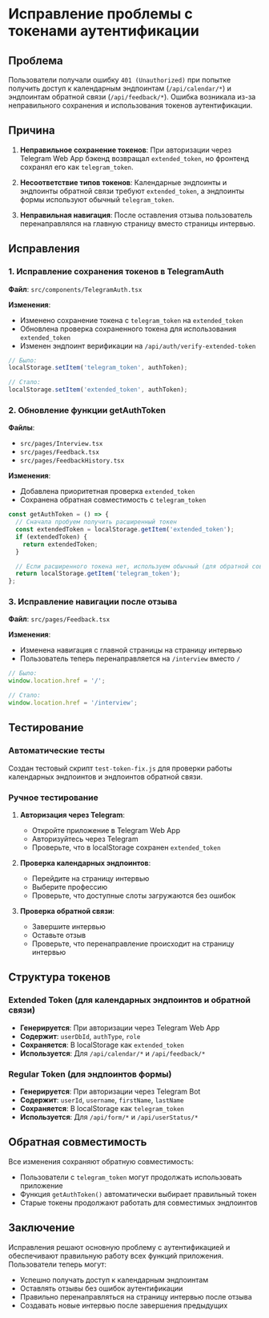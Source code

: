 # Исправление проблемы с токенами аутентификации

## Проблема

Пользователи получали ошибку `401 (Unauthorized)` при попытке получить доступ к календарным эндпоинтам (`/api/calendar/*`) и эндпоинтам обратной связи (`/api/feedback/*`). Ошибка возникала из-за неправильного сохранения и использования токенов аутентификации.

## Причина

1. **Неправильное сохранение токенов**: При авторизации через Telegram Web App бэкенд возвращал `extended_token`, но фронтенд сохранял его как `telegram_token`.

2. **Несоответствие типов токенов**: Календарные эндпоинты и эндпоинты обратной связи требуют `extended_token`, а эндпоинты формы используют обычный `telegram_token`.

3. **Неправильная навигация**: После оставления отзыва пользователь перенаправлялся на главную страницу вместо страницы интервью.

## Исправления

### 1. Исправление сохранения токенов в TelegramAuth

**Файл**: `src/components/TelegramAuth.tsx`

**Изменения**:

- Изменено сохранение токена с `telegram_token` на `extended_token`
- Обновлена проверка сохраненного токена для использования `extended_token`
- Изменен эндпоинт верификации на `/api/auth/verify-extended-token`

```typescript
// Было:
localStorage.setItem('telegram_token', authToken);

// Стало:
localStorage.setItem('extended_token', authToken);
```

### 2. Обновление функции getAuthToken

**Файлы**:

- `src/pages/Interview.tsx`
- `src/pages/Feedback.tsx`
- `src/pages/FeedbackHistory.tsx`

**Изменения**:

- Добавлена приоритетная проверка `extended_token`
- Сохранена обратная совместимость с `telegram_token`

```typescript
const getAuthToken = () => {
  // Сначала пробуем получить расширенный токен
  const extendedToken = localStorage.getItem('extended_token');
  if (extendedToken) {
    return extendedToken;
  }

  // Если расширенного токена нет, используем обычный (для обратной совместимости)
  return localStorage.getItem('telegram_token');
};
```

### 3. Исправление навигации после отзыва

**Файл**: `src/pages/Feedback.tsx`

**Изменения**:

- Изменена навигация с главной страницы на страницу интервью
- Пользователь теперь перенаправляется на `/interview` вместо `/`

```typescript
// Было:
window.location.href = '/';

// Стало:
window.location.href = '/interview';
```

## Тестирование

### Автоматические тесты

Создан тестовый скрипт `test-token-fix.js` для проверки работы календарных эндпоинтов и эндпоинтов обратной связи.

### Ручное тестирование

1. **Авторизация через Telegram**:

   - Откройте приложение в Telegram Web App
   - Авторизуйтесь через Telegram
   - Проверьте, что в localStorage сохранен `extended_token`

2. **Проверка календарных эндпоинтов**:

   - Перейдите на страницу интервью
   - Выберите профессию
   - Проверьте, что доступные слоты загружаются без ошибок

3. **Проверка обратной связи**:
   - Завершите интервью
   - Оставьте отзыв
   - Проверьте, что перенаправление происходит на страницу интервью

## Структура токенов

### Extended Token (для календарных эндпоинтов и обратной связи)

- **Генерируется**: При авторизации через Telegram Web App
- **Содержит**: `userDbId`, `authType`, `role`
- **Сохраняется**: В localStorage как `extended_token`
- **Используется**: Для `/api/calendar/*` и `/api/feedback/*`

### Regular Token (для эндпоинтов формы)

- **Генерируется**: При авторизации через Telegram Bot
- **Содержит**: `userId`, `username`, `firstName`, `lastName`
- **Сохраняется**: В localStorage как `telegram_token`
- **Используется**: Для `/api/form/*` и `/api/userStatus/*`

## Обратная совместимость

Все изменения сохраняют обратную совместимость:

- Пользователи с `telegram_token` могут продолжать использовать приложение
- Функция `getAuthToken()` автоматически выбирает правильный токен
- Старые токены продолжают работать для совместимых эндпоинтов

## Заключение

Исправления решают основную проблему с аутентификацией и обеспечивают правильную работу всех функций приложения. Пользователи теперь могут:

- Успешно получать доступ к календарным эндпоинтам
- Оставлять отзывы без ошибок аутентификации
- Правильно перенаправляться на страницу интервью после отзыва
- Создавать новые интервью после завершения предыдущих
